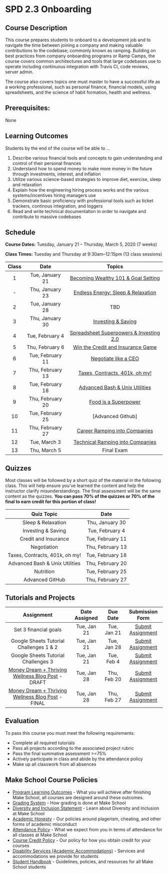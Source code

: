# SPD 2.3 Onboarding

## Course Description

This course prepares students to onboard to a development job and to navigate the time between joining a company and making valuable contributions to the codebase; commonly known as ramping. Building on best practices from company onboarding programs or Ramp Camps, the course covers common architectures and tools that large codebases use to operate including continuous integration with Travis CI, code reviews, server admin.

The course also covers topics one must master to have a successful life as a working professional, such as personal finance, financial models, using spreadsheets, and the science of habit formation, health and wellness.

## Prerequisites:  

None

## Learning Outcomes

Students by the end of the course will be able to ...

1. Describe various financial tools and concepts to gain understanding and control of their personal finances 
1. Understand how to spend money to make more money in the future through investments, interest, and inflation
1. Utilize various science-based strategies to improve diet, exercise, sleep and relaxation
1. Explain how the engineering hiring process works and the various systems/incentives hiring managers use
1. Demonstrate basic proficiency with professional tools such as ticket trackers, continous integration, and loggers
1. Read and write technical documentation in order to navigate and contribute to massive codebases


## Schedule

**Course Dates:** Tuesday, January 21 – Thursday, March 5, 2020 (7 weeks)

**Class Times:** Tuesday and Thursday at 9:30am–12:15pm (13 class sessions)

| Class |          Date          |                 Topics                  |
|:-----:|:----------------------:|:---------------------------------------:|
|  1 |  Tue, January 21              | [Becoming Wealthy 101 & Goal Setting] |
|  - |  Thu, January 23              | [Endless Energy: Sleep & Relaxation] |
|  2 |  Tue, January 28              |  TBD ||
|  3 |  Thu, January 30              | [Investing & Saving] |
|  4 |  Tue, February 4              | [Spreadsheet Superpowers & Investing 2.0] |
|  5 |  Thu, February 6              | [Win the Credit and Insurance Game] |
|  6 |  Tue, February 11             | [Negotiate like a CEO] |
|  7 |  Thu, February 13             | [Taxes, Contracts, 401k, oh my!] |
|  8 |  Tue, February 18             | [Advanced Bash & Unix Utilities] |
|  9 |  Thu, February 20             | [Food is a Superpower] |
|  10 | Tue, February 25             | [Advanced Github] |
|  11 | Thu, February 27             | [Career Ramping into Companies] |
|  12 | Tue, March 3                 | [Technical Ramping into Companies] |
|  13 | Thu, March 5                 | Final Exam |

[Becoming Wealthy 101 & Goal Setting]: https://docs.google.com/presentation/d/1Ofynbn2KTwRGBRU63g6QgsBSZFhE7GaYEoE7ed31K58/edit?usp=sharing
[Endless Energy: Sleep & Relaxation]: https://docs.google.com/presentation/d/10q__LTWLrQSCCttvK8jTdgiM7-JMCo6rsOcoddAC3RQ/edit#slide=id.g4ef902dad2_0_0
[Investing & Saving]: https://docs.google.com/presentation/d/1e3sVZV06dBZucVxJqvVYfMu5EFr5TQM41SfmkNzgzRQ/edit?usp=sharing
[Spreadsheet Superpowers & Investing 2.0]: https://docs.google.com/presentation/d/1K46cM8XLgBnqiYDN6TCAAtB1ZhS4tyT-d2OJ4SG8uEk/edit?usp=sharing
[Win the Credit and Insurance Game]: https://docs.google.com/document/d/11LnA_OGQyHxg5gormemHnYEnH9qDMh11Ohecx2lwBJA/edit?usp=sharing
[Negotiate like a CEO]: https://docs.google.com/document/d/12oqw1tXTSw5FJduDT8Q46WYW7dGp5Dp39QKK-xuYGR4/edit#heading=h.a3sjk9ojs0kf
[Taxes, Contracts, 401k, oh my!]: https://docs.google.com/presentation/d/12LKnrjXZGEhib_ndnGr-Sabq9F0pvzsC42_45-wXE-I/edit?usp=sharing
[Advanced Bash & Unix Utilities]: https://make.sc/bashsesh
[Food is a Superpower]: https://docs.google.com/presentation/d/1B-ndEUghpgaYZpdyKxJW3hag4hCzp99vHSih75eqzzw/edit?usp=sharing

<!--- [Advanced Github]: -->

[Career Ramping into Companies]: https://docs.google.com/presentation/d/18-mwtxM1Kpieww4UJwr-oOl_UQd1LbpXjUXrBef3ev4/edit#slide=id.p
[Technical Ramping into Companies]: https://docs.google.com/presentation/d/1KjYBZzc_wksmHYsy1sgJJCVWjJwA_yRoxkiwWL0_Rys/edit?usp=sharing

## Quizzes

Most classes will be followed by a short quiz of the material in the following class. This will help ensure you’ve learned the content and help the instructor clarify misunderstandings. The final assessment will be the same content as the quizzes. **You can pass 70% of the quizzes or 70% of the final to earn credit for this portion of class!**

|               Quiz Topic                |          Date          |
|:---------------------------------------:|:----------------------:|
| Sleep & Relaxation                      | Thu, January 30    |
| Investing & Saving                      | Tue, February 4   |
| Credit and Insurance                    | Tue, February 11   |
| Negotiation                             | Thu, February 13   |
| Taxes, Contracts, 401k, oh my!          | Tue, February 18  |
| Advanced Bash & Unix Utilities          | Thu, February 20  |
| Nutrition                               | Tue, February 25   |
| Advanced GitHub                         | Thu, February 27  |

## Tutorials and Projects

|                        Assignment                         | Date Assigned |   Due Date   |            Submission Form           |
|:---------------------------------------------------------:|:-------------:|:------------:|:------------------------------------:|
| Set 3 financial goals                                    |  Tue, Jan 21  |  Tue, Jan 21  | [Submit Assignment]  |
| Google Sheets Tutorial Challenges 1 & 2                                   |  Tue, Jan 21  |  Tue, Jan 28  | [Submit Assignment]  |
| Google Sheets Tutorial Challenges 3                                 |  Tue, Jan 21  |  Tue, Feb 4  | [Submit Assignment]  |
| [Money Dream + Thriving Wellness Blog Post] - DRAFT       |  Tue, Jan 28  |  Thu, Feb 20 | [Submit Assignment]  |
| [Money Dream + Thriving Wellness Blog Post] - FINAL       |  Tue, Jan 28  |  Thu, Feb 27 | [Submit Assignment]  |

<!-- [Google Sheets Tutorial]: -->
[Money Dream + Thriving Wellness Blog Post]: https://docs.google.com/document/d/1Sl34ohVzgXykcUotFRrQeYohHm7HD4KoonvnBXLzhaw/edit
[Submit Assignment]: https://docs.google.com/spreadsheets/d/1SMT94H8d4Adv8LPecLSwXc9jDxCXYKmnBU_xs3jHTJ8/edit#gid=1132648801

## Evaluation
To pass this course you must meet the following requirements:

- Complete all required tutorials 
- Pass all projects according to the associated project rubric
- Pass the final summative assessment >=75%
- Actively participate in class and abide by the attendance policy
- Make up all classwork from all absences


## Make School Course Policies
- [Program Learning Outcomes](https://make.sc/program-learning-outcomes) - What you will achieve after finishing Make School, all courses are designed around these outcomes.
- [Grading System](https://make.sc/grading-system) - How grading is done at Make School
- [Diversity and Inclusion Statement](https://make.sc/diversity-and-inclusion-statement) - Learn about Diversity and Inclusion at Make School
- [Academic Honesty](https://make.sc/academic-honesty-policy) - Our policies around plagerism, cheating, and other forms of academic misconduct 
- [Attendance Policy](https://make.sc/attendance-policy) - What we expect from you in terms of attendance for all classes at Make School
- [Course Credit Policy](https://make.sc/course-credit-policy) - Our policy for how you obtain credit for your courses
- [Disability Services (Academic Accommodations)](https://make.sc/disability-services) - Services and accommodations we provide for students
- [Student Handbook](https://make.sc/student-handbook) - Guidelines, policies, and resources for all Make School students
